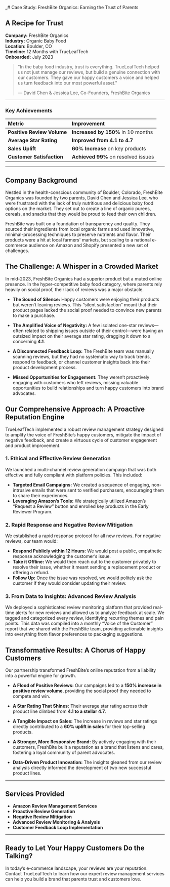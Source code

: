 _# Case Study: FreshBite Organics: Earning the Trust of Parents

## A Recipe for Trust

**Company:** FreshBite Organics  
**Industry:** Organic Baby Food  
**Location:** Boulder, CO  
**Timeline:** 12 Months with TrueLeafTech  
**Onboarded:** July 2023

> "In the baby food industry, trust is everything. TrueLeafTech helped us not just manage our reviews, but build a genuine connection with our customers. They gave our happy customers a voice and helped us turn feedback into our most powerful asset."
> 
> — David Chen & Jessica Lee, Co-Founders, FreshBite Organics

---

### Key Achievements

| Metric | Improvement |
| :--- | :--- |
| **Positive Review Volume** | **Increased by 150%** in 10 months |
| **Average Star Rating** | **Improved from 4.1 to 4.7** |
| **Sales Uplift** | **60% Increase** on key products |
| **Customer Satisfaction** | **Achieved 99%** on resolved issues |

---

## Company Background

Nestled in the health-conscious community of Boulder, Colorado, FreshBite Organics was founded by two parents, David Chen and Jessica Lee, who were frustrated with the lack of truly nutritious and delicious baby food options on the market. They set out to create a line of organic purees, cereals, and snacks that they would be proud to feed their own children.

FreshBite was built on a foundation of transparency and quality. They sourced their ingredients from local organic farms and used innovative, minimal-processing techniques to preserve nutrients and flavor. Their products were a hit at local farmers' markets, but scaling to a national e-commerce audience on Amazon and Shopify presented a new set of challenges.

## The Challenge: A Whisper in a Crowded Market

In mid-2023, FreshBite Organics had a superior product but a muted online presence. In the hyper-competitive baby food category, where parents rely heavily on social proof, their lack of reviews was a major obstacle.

*   **The Sound of Silence:** Happy customers were enjoying their products but weren’t leaving reviews. This “silent satisfaction” meant that their product pages lacked the social proof needed to convince new parents to make a purchase.

*   **The Amplified Voice of Negativity:** A few isolated one-star reviews—often related to shipping issues outside of their control—were having an outsized impact on their average star rating, dragging it down to a concerning **4.1**.

*   **A Disconnected Feedback Loop:** The FreshBite team was manually scanning reviews, but they had no systematic way to track trends, respond to feedback, or channel customer insights back into their product development process.

*   **Missed Opportunities for Engagement:** They weren’t proactively engaging with customers who left reviews, missing valuable opportunities to build relationships and turn happy customers into brand advocates.

## Our Comprehensive Approach: A Proactive Reputation Engine

TrueLeafTech implemented a robust review management strategy designed to amplify the voice of FreshBite’s happy customers, mitigate the impact of negative feedback, and create a virtuous cycle of customer engagement and product improvement.

### 1. Ethical and Effective Review Generation

We launched a multi-channel review generation campaign that was both effective and fully compliant with platform policies. This included:

*   **Targeted Email Campaigns:** We created a sequence of engaging, non-intrusive emails that were sent to verified purchasers, encouraging them to share their experiences.
*   **Leveraging Amazon’s Tools:** We strategically utilized Amazon’s “Request a Review” button and enrolled key products in the Early Reviewer Program.

### 2. Rapid Response and Negative Review Mitigation

We established a rapid response protocol for all new reviews. For negative reviews, our team would:

*   **Respond Publicly within 12 Hours:** We would post a public, empathetic response acknowledging the customer’s issue.
*   **Take it Offline:** We would then reach out to the customer privately to resolve their issue, whether it meant sending a replacement product or offering a refund.
*   **Follow Up:** Once the issue was resolved, we would politely ask the customer if they would consider updating their review.

### 3. From Data to Insights: Advanced Review Analysis

We deployed a sophisticated review monitoring platform that provided real-time alerts for new reviews and allowed us to analyze feedback at scale. We tagged and categorized every review, identifying recurring themes and pain points. This data was compiled into a monthly “Voice of the Customer” report that we shared with the FreshBite team, providing actionable insights into everything from flavor preferences to packaging suggestions.

## Transformative Results: A Chorus of Happy Customers

Our partnership transformed FreshBite’s online reputation from a liability into a powerful engine for growth.

*   **A Flood of Positive Reviews:** Our campaigns led to a **150% increase in positive review volume**, providing the social proof they needed to compete and win.

*   **A Star Rating That Shines:** Their average star rating across their product line climbed from **4.1 to a stellar 4.7**.

*   **A Tangible Impact on Sales:** The increase in reviews and star ratings directly contributed to a **60% uplift in sales** for their top-selling products.

*   **A Stronger, More Responsive Brand:** By actively engaging with their customers, FreshBite built a reputation as a brand that listens and cares, fostering a loyal community of parent advocates.

*   **Data-Driven Product Innovation:** The insights gleaned from our review analysis directly informed the development of two new successful product lines.

---

## Services Provided

*   **Amazon Review Management Services**
*   **Proactive Review Generation**
*   **Negative Review Mitigation**
*   **Advanced Review Monitoring & Analysis**
*   **Customer Feedback Loop Implementation**

---

## Ready to Let Your Happy Customers Do the Talking?

In today’s e-commerce landscape, your reviews are your reputation. Contact TrueLeafTech to learn how our expert review management services can help you build a brand that parents trust and customers love.

